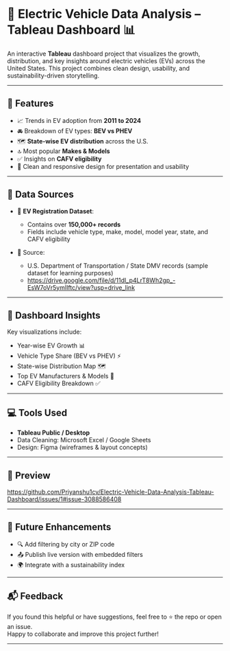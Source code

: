# 🔋 Electric Vehicle Data Analysis – Tableau Dashboard 📊

An interactive **Tableau** dashboard project that visualizes the growth, distribution, and key insights around electric vehicles (EVs) across the United States. This project combines clean design, usability, and sustainability-driven storytelling.

---

## 🔧 Features

- 📈 Trends in EV adoption from **2011 to 2024**
- 🚘 Breakdown of EV types: **BEV vs PHEV**
- 🗺️ **State-wise EV distribution** across the U.S.
- 🔝 Most popular **Makes & Models**
- ✅ Insights on **CAFV eligibility**
- 🧼 Clean and responsive design for presentation and usability

---

## 🔢 Data Sources

- 📄 **EV Registration Dataset**:  
  - Contains over **150,000+ records**  
  - Fields include vehicle type, make, model, model year, state, and CAFV eligibility

- 📍 Source:  
  - U.S. Department of Transportation / State DMV records (sample dataset for learning purposes)
  - https://drive.google.com/file/d/11dI_p4LrT8Wh2gp_-EsW7oVr5ymlIftc/view?usp=drive_link

---

## 📄 Dashboard Insights

Key visualizations include:

- Year-wise EV Growth 📊  
- Vehicle Type Share (BEV vs PHEV) ⚡  
- State-wise Distribution Map 🗺️  
- Top EV Manufacturers & Models 🚗  
- CAFV Eligibility Breakdown ✅  

---

## 💻 Tools Used

- **Tableau Public / Desktop**  
- Data Cleaning: Microsoft Excel / Google Sheets  
- Design: Figma (wireframes & layout concepts)

---

## 📸 Preview

https://github.com/Priyanshu1cv/Electric-Vehicle-Data-Analysis-Tableau-Dashboard/issues/1#issue-3088586408


---

## 🚀 Future Enhancements

- 🔍 Add filtering by city or ZIP code  
- 📤 Publish live version with embedded filters  
- 🌍 Integrate with a sustainability index

---

## 📬 Feedback

If you found this helpful or have suggestions, feel free to ⭐ the repo or open an issue.  
Happy to collaborate and improve this project further!

---

